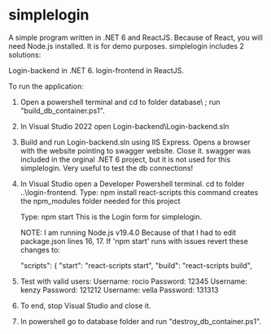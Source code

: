 simplelogin
===========

A simple program written in .NET 6 and ReactJS.
Because of React, you will need Node.js installed.
It is for demo purposes.
simplelogin includes 2 solutions:

Login-backend in .NET 6.
login-frontend in ReactJS.

To run the application:

1. Open a powershell terminal and cd to folder database\ ; run "build_db_container.ps1".

2. In Visual Studio 2022 open Login-backend\Login-backend.sln

3. Build and run Login-backend.sln using IIS Express.
   Opens a browser with the website pointing to swagger website. Close it.
   swagger was included in the orginal .NET 6 project, but it is not used
   for this simplelogin. Very useful to test the db connections!   

4. In Visual Studio open a Developer Powershell terminal. 
   cd to folder ..\login-frontend\.
   Type: npm install react-scripts
   this command creates the npm_modules folder needed for this project
   
   Type:  npm start
   This is the Login form for simplelogin.
   
   NOTE: I am running Node.js v19.4.0
   Because of that I had to edit package.json lines 16, 17.
   If 'npm start' runs with issues revert these changes to:
   
   "scripts": {
    "start": "react-scripts start",
    "build": "react-scripts build",
		
5. Test with valid users:
Username: rocio   Password: 12345
Username: kenzy   Password: 121212
Username: vella   Password: 131313

7. To end, stop Visual Studio and close it.

8. In powershell go to database folder and run "destroy_db_container.ps1".

